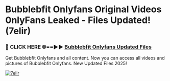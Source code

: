 # Bubblebfit Onlyfans Original Videos 0nlyFans Leaked - Files Updated! (7elir)

<h3>🔴 CLICK HERE 🌐==►► <a href="https://tinyurl.com/ehrbuxhb" rel="nofollow">Bubblebfit Onlyfans Updated Files</a></h3>

Get Bubblebfit Onlyfans and all content. Now you can access all videos and pictures of Bubblebfit Onlyfans. New Updated Files 2025!

[![7elir](https://i.imgur.com/lVYEuWS.gif)](https://tinyurl.com/ehrbuxhb)

